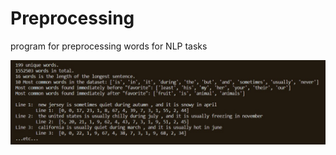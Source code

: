 # Preprocessing
program for preprocessing words for NLP tasks

![](https://raw.githubusercontent.com/mohammedterry/preprocessing/master/screenshot.jpg)
